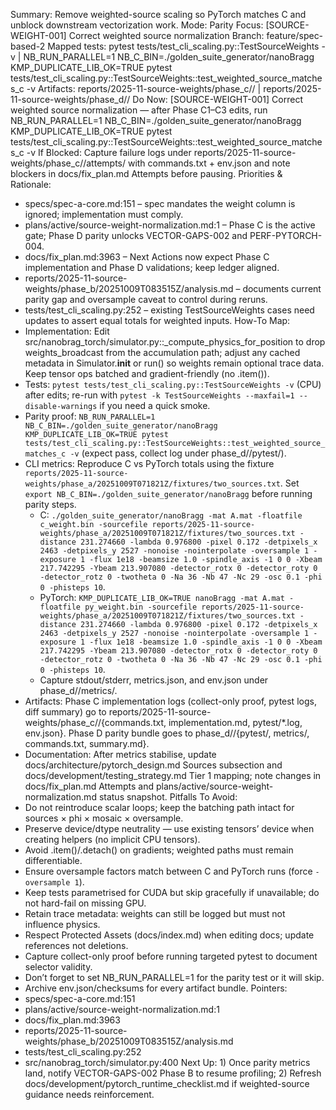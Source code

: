 Summary: Remove weighted-source scaling so PyTorch matches C and unblock downstream vectorization work.
Mode: Parity
Focus: [SOURCE-WEIGHT-001] Correct weighted source normalization
Branch: feature/spec-based-2
Mapped tests: pytest tests/test_cli_scaling.py::TestSourceWeights -v | NB_RUN_PARALLEL=1 NB_C_BIN=./golden_suite_generator/nanoBragg KMP_DUPLICATE_LIB_OK=TRUE pytest tests/test_cli_scaling.py::TestSourceWeights::test_weighted_source_matches_c -v
Artifacts: reports/2025-11-source-weights/phase_c/<STAMP>/ | reports/2025-11-source-weights/phase_d/<STAMP>/
Do Now: [SOURCE-WEIGHT-001] Correct weighted source normalization — after Phase C1–C3 edits, run NB_RUN_PARALLEL=1 NB_C_BIN=./golden_suite_generator/nanoBragg KMP_DUPLICATE_LIB_OK=TRUE pytest tests/test_cli_scaling.py::TestSourceWeights::test_weighted_source_matches_c -v
If Blocked: Capture failure logs under reports/2025-11-source-weights/phase_c/<STAMP>/attempts/ with commands.txt + env.json and note blockers in docs/fix_plan.md Attempts before pausing.
Priorities & Rationale:
- specs/spec-a-core.md:151 – spec mandates the weight column is ignored; implementation must comply.
- plans/active/source-weight-normalization.md:1 – Phase C is the active gate; Phase D parity unlocks VECTOR-GAPS-002 and PERF-PYTORCH-004.
- docs/fix_plan.md:3963 – Next Actions now expect Phase C implementation and Phase D validations; keep ledger aligned.
- reports/2025-11-source-weights/phase_b/20251009T083515Z/analysis.md – documents current parity gap and oversample caveat to control during reruns.
- tests/test_cli_scaling.py:252 – existing TestSourceWeights cases need updates to assert equal totals for weighted inputs.
How-To Map:
- Implementation: Edit src/nanobrag_torch/simulator.py::_compute_physics_for_position to drop weights_broadcast from the accumulation path; adjust any cached metadata in Simulator.__init__ or run() so weights remain optional trace data. Keep tensor ops batched and gradient-friendly (no .item()).
- Tests: `pytest tests/test_cli_scaling.py::TestSourceWeights -v` (CPU) after edits; re-run with `pytest -k TestSourceWeights --maxfail=1 --disable-warnings` if you need a quick smoke.
- Parity proof: `NB_RUN_PARALLEL=1 NB_C_BIN=./golden_suite_generator/nanoBragg KMP_DUPLICATE_LIB_OK=TRUE pytest tests/test_cli_scaling.py::TestSourceWeights::test_weighted_source_matches_c -v` (expect pass, collect log under phase_d/<STAMP>/pytest/).
- CLI metrics: Reproduce C vs PyTorch totals using the fixture `reports/2025-11-source-weights/phase_a/20251009T071821Z/fixtures/two_sources.txt`. Set `export NB_C_BIN=./golden_suite_generator/nanoBragg` before running parity steps.
  * C: `./golden_suite_generator/nanoBragg -mat A.mat -floatfile c_weight.bin -sourcefile reports/2025-11-source-weights/phase_a/20251009T071821Z/fixtures/two_sources.txt -distance 231.274660 -lambda 0.976800 -pixel 0.172 -detpixels_x 2463 -detpixels_y 2527 -nonoise -nointerpolate -oversample 1 -exposure 1 -flux 1e18 -beamsize 1.0 -spindle_axis -1 0 0 -Xbeam 217.742295 -Ybeam 213.907080 -detector_rotx 0 -detector_roty 0 -detector_rotz 0 -twotheta 0 -Na 36 -Nb 47 -Nc 29 -osc 0.1 -phi 0 -phisteps 10`.
  * PyTorch: `KMP_DUPLICATE_LIB_OK=TRUE nanoBragg -mat A.mat -floatfile py_weight.bin -sourcefile reports/2025-11-source-weights/phase_a/20251009T071821Z/fixtures/two_sources.txt -distance 231.274660 -lambda 0.976800 -pixel 0.172 -detpixels_x 2463 -detpixels_y 2527 -nonoise -nointerpolate -oversample 1 -exposure 1 -flux 1e18 -beamsize 1.0 -spindle_axis -1 0 0 -Xbeam 217.742295 -Ybeam 213.907080 -detector_rotx 0 -detector_roty 0 -detector_rotz 0 -twotheta 0 -Na 36 -Nb 47 -Nc 29 -osc 0.1 -phi 0 -phisteps 10`.
  * Capture stdout/stderr, metrics.json, and env.json under phase_d/<STAMP>/metrics/.
- Artifacts: Phase C implementation logs (collect-only proof, pytest logs, diff summary) go to reports/2025-11-source-weights/phase_c/<STAMP>/{commands.txt, implementation.md, pytest/*.log, env.json}. Phase D parity bundle goes to phase_d/<STAMP>/{pytest/, metrics/, commands.txt, summary.md}.
- Documentation: After metrics stabilise, update docs/architecture/pytorch_design.md Sources subsection and docs/development/testing_strategy.md Tier 1 mapping; note changes in docs/fix_plan.md Attempts and plans/active/source-weight-normalization.md status snapshot.
Pitfalls To Avoid:
- Do not reintroduce scalar loops; keep the batching path intact for sources × phi × mosaic × oversample.
- Preserve device/dtype neutrality — use existing tensors’ device when creating helpers (no implicit CPU tensors).
- Avoid .item()/.detach() on gradients; weighted paths must remain differentiable.
- Ensure oversample factors match between C and PyTorch runs (force `-oversample 1`).
- Keep tests parametrised for CUDA but skip gracefully if unavailable; do not hard-fail on missing GPU.
- Retain trace metadata: weights can still be logged but must not influence physics.
- Respect Protected Assets (docs/index.md) when editing docs; update references not deletions.
- Capture collect-only proof before running targeted pytest to document selector validity.
- Don’t forget to set NB_RUN_PARALLEL=1 for the parity test or it will skip.
- Archive env.json/checksums for every artifact bundle.
Pointers:
- specs/spec-a-core.md:151
- plans/active/source-weight-normalization.md:1
- docs/fix_plan.md:3963
- reports/2025-11-source-weights/phase_b/20251009T083515Z/analysis.md
- tests/test_cli_scaling.py:252
- src/nanobrag_torch/simulator.py:400
Next Up: 1) Once parity metrics land, notify VECTOR-GAPS-002 Phase B to resume profiling; 2) Refresh docs/development/pytorch_runtime_checklist.md if weighted-source guidance needs reinforcement.
